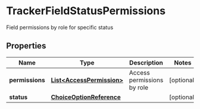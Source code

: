 

# TrackerFieldStatusPermissions

Field permissions by role for specific status

## Properties

Name | Type | Description | Notes
------------ | ------------- | ------------- | -------------
**permissions** | [**List&lt;AccessPermission&gt;**](AccessPermission.md) | Access permissions by role |  [optional]
**status** | [**ChoiceOptionReference**](ChoiceOptionReference.md) |  |  [optional]



